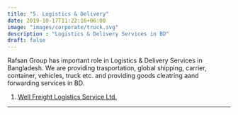 ```yaml
---
title: "5. Logistics & Delivery"
date: 2019-10-17T11:22:16+06:00
image: "images/corporate/truck.svg"
description : "Logistics & Delivery Services in BD"
draft: false
---
```


Rafsan Group has important role in Logistics & Delivery Services in Bangladesh. We are providing trasportation, global shipping, carrier, container, vehicles, truck etc. and providing goods cleatring aand forwarding services in BD.


1. [Well Freight Logistics Service Ltd.](/business/well-fr/#/)
---
